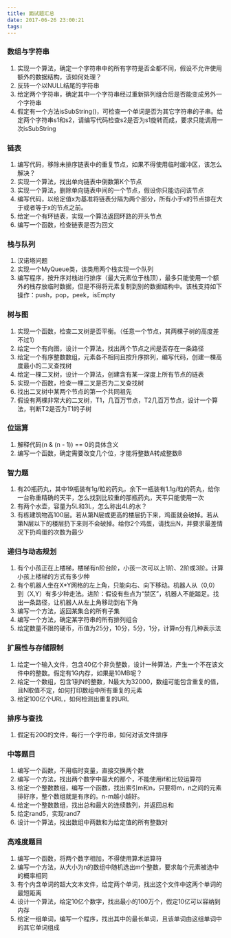 ```yaml
---
title: 面试题汇总
date: 2017-06-26 23:00:21
tags:
---
```

### 数组与字符串
1. 实现一个算法，确定一个字符串中的所有字符是否全都不同，假设不允许使用额外的数据结构，该如何处理？
2. 反转一个以NULL结尾的字符串
3. 给定两个字符串，确定其中一个字符串经过重新排列组合后是否能变成另外一个字符串
4. 假定有一个方法isSubString()，可检查一个单词是否为其它字符串的子串。给定两个字符串s1和s2，请编写代码检查s2是否为s1旋转而成，要求只能调用一次isSubString

### 链表
1. 编写代码，移除未排序链表中的重复节点，如果不得使用临时缓冲区，该怎么解决？
2. 实现一个算法，找出单向链表中倒数第K个节点
3. 实现一个算法，删除单向链表中间的一个节点，假设你只能访问该节点
4. 编写代码，以给定值x为基准将链表分隔为两个部分，所有小于x的节点排在大于或者等于x的节点之前。
5. 给定一个有环链表，实现一个算法返回环路的开头节点
6. 编写一个函数，检查链表是否为回文

### 栈与队列
1. 汉诺塔问题
2. 实现一个MyQueue类，该类用两个栈实现一个队列
3. 编写程序，按升序对栈进行排序（最大元素位于栈顶），最多只能使用一个额外的栈存放临时数据，但是不得将元素复制到别的数据结构中。该栈支持如下操作：push，pop，peek，isEmpty

### 树与图
1. 实现一个函数，检查二叉树是否平衡。（任意一个节点，其两棵子树的高度差不过1）
2. 给定一个有向图，设计一个算法，找出两个节点之间是否存在一条路径
3. 给定一个有序整数数组，元素各不相同且按升序排列，编写代码，创建一棵高度最小的二叉查找树
4. 给定一棵二叉树，设计一个算法，创建含有某一深度上所有节点的链表
5. 实现一个函数，检查一棵二叉是否为二叉查找树
6. 找出二叉树中某两个节点的第一个共同祖先
7. 假设有两棵非常大的二叉树，T1，几百万节点，T2几百万节点，设计一个算法，判断T2是否为T1的子树

### 位运算
1. 解释代码(n & (n - 1)) == 0的具体含义
2. 编写一个函数，确定需要改变几个位，才能将整数A转成整数B

### 智力题
1. 有20瓶药丸，其中19瓶装有1g/粒的药丸，余下一瓶装有1.1g/粒的药丸，给你一台称重精确的天平，怎么找到比较重的那瓶药丸，天平只能使用一次
2. 有两个水壶，容量为5L和3L，怎么称出4L的水？
3. 有栋建筑物高100层。若从第N层或更高的楼层扔下来，鸡蛋就会破掉。若从第N层以下的楼层扔下来则不会破掉。给你2个鸡蛋，请找出N，并要求最差情况下扔鸡蛋的次数为最少

### 递归与动态规划
1. 有个小孩正在上楼梯，楼梯有n阶台阶，小孩一次可以上1阶、2阶或3阶。计算小孩上楼梯的方式有多少种
2. 有个机器人坐在X*Y网格的左上角，只能向右、向下移动。机器人从（0,0）到（X,Y）有多少种走法。进阶：假设有些点为“禁区”，机器人不能踏足。找出一条路径，让机器人从左上角移动到右下角
3. 编写一个方法，返回某集合的所有子集
4. 编写一个方法，确定某字符串的所有排列组合
5. 给定数量不限的硬币，币值为25分，10分，5分，1分，计算n分有几种表示法

### 扩展性与存储限制
1. 给定一个输入文件，包含40亿个非负整数，设计一种算法，产生一个不在该文件中的整数。假定有1G内存，如果是10MB呢？
2. 给定一个数组，包含1到N的整数，N最大为32000，数组可能包含重复的值，且N取值不定，如何打印数组中所有重复的元素
3. 给定100亿个URL，如何检测出重复的URL

### 排序与查找
1. 假定有20G的文件，每行一个字符串，如何对该文件排序

### 中等题目
1. 编写一个函数，不用临时变量，直接交换两个数
2. 编写一个方法，找出两个数字中最大的那个，不能使用if和比较运算符
3. 给定一个整数数组，编写一个函数，找出索引m和n，只要将m，n之间的元素排好序，整个数组就是有序的。n-m越小越好。
4. 给定一个整数数组，找出总和最大的连续数列，并返回总和
5. 给定rand5，实现rand7
6. 设计一个算法，找出数组中两数和为给定值的所有整数对

### 高难度题目
1. 编写一个函数，将两个数字相加，不得使用算术运算符
2. 编写一个方法，从大小为n的数组中随机选出m个整数，要求每个元素被选中的概率相同
3. 有个内含单词的超大文本文件，给定两个单词，找出这个文件中这两个单词的最短距离
4. 设计一个算法，给定10亿个数字，找出最小的100万个，假定10亿可以容纳到内存
5. 给定一组单词，编写一个程序，找出其中的最长单词，且该单词由这组单词中的其它单词组成
 